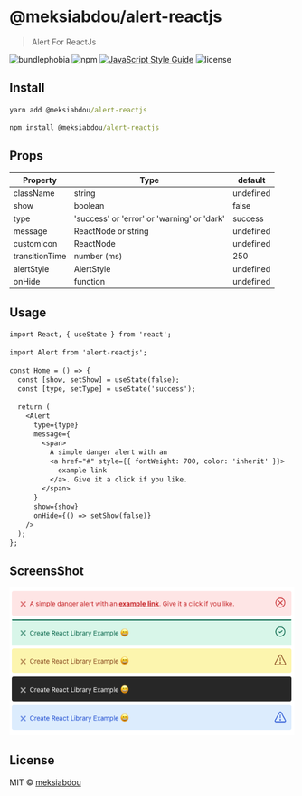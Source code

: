 # @meksiabdou/alert-reactjs

> Alert For ReactJs

![bundlephobia](https://badgen.net/bundlephobia/minzip/@meksiabdou/alert-reactjs)
![npm](https://badgen.net/npm/v/@meksiabdou/alert-reactjs)
[![JavaScript Style Guide](https://img.shields.io/badge/code_style-standard-brightgreen.svg)](https://standardjs.com)
![license](https://badgen.net/github/license/meksiabdou/alert-reactjs)

## Install

```cmd
yarn add @meksiabdou/alert-reactjs
```

```cmd
npm install @meksiabdou/alert-reactjs
```

## Props

| Property       | Type                                        | default   |
| -------------- | ------------------------------------------- | --------- |
| className      | string                                      | undefined |
| show           | boolean                                     | false     |
| type           | 'success' or 'error' or 'warning' or 'dark' | success   |
| message        | ReactNode or string                         | undefined |
| customIcon     | ReactNode                                   | undefined |
| transitionTime | number (ms)                                 | 250       |
| alertStyle     | AlertStyle                                  | undefined |
| onHide         | function                                    | undefined |

## Usage

```tsx
import React, { useState } from 'react';

import Alert from 'alert-reactjs';

const Home = () => {
  const [show, setShow] = useState(false);
  const [type, setType] = useState('success');

  return (
    <Alert
      type={type}
      message={
        <span>
          A simple danger alert with an
          <a href="#" style={{ fontWeight: 700, color: 'inherit' }}>
            example link
          </a>. Give it a click if you like.
        </span>
      }
      show={show}
      onHide={() => setShow(false)}
    />
  );
};
```

## ScreensShot

![Upload Tab](docs/screenshot.png)

## License

MIT © [meksiabdou](https://github.com/meksiabdou)
